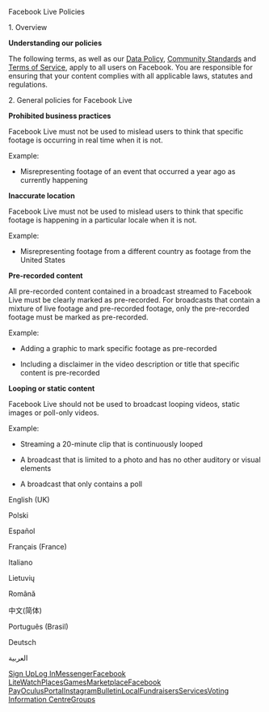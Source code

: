 Facebook Live Policies

1\. Overview

**Understanding our policies**

The following terms, as well as our [Data Policy](https://www.facebook.com/about/privacy/), [Community Standards](https://www.facebook.com/communitystandards/) and [Terms of Service](https://www.facebook.com/legal/terms), apply to all users on Facebook. You are responsible for ensuring that your content complies with all applicable laws, statutes and regulations.

2\. General policies for Facebook Live

**Prohibited business practices**

Facebook Live must not be used to mislead users to think that specific footage is occurring in real time when it is not.

Example:

*   Misrepresenting footage of an event that occurred a year ago as currently happening

**Inaccurate location**

Facebook Live must not be used to mislead users to think that specific footage is happening in a particular locale when it is not.

Example:

*   Misrepresenting footage from a different country as footage from the United States

**Pre-recorded content**

All pre-recorded content contained in a broadcast streamed to Facebook Live must be clearly marked as pre-recorded. For broadcasts that contain a mixture of live footage and pre-recorded footage, only the pre-recorded footage must be marked as pre-recorded.

Example:

*   Adding a graphic to mark specific footage as pre-recorded

*   Including a disclaimer in the video description or title that specific content is pre-recorded

**Looping or static content**

Facebook Live should not be used to broadcast looping videos, static images or poll-only videos.

Example:

*   Streaming a 20-minute clip that is continuously looped

*   A broadcast that is limited to a photo and has no other auditory or visual elements

*   A broadcast that only contains a poll

English (UK)

Polski

Español

Français (France)

Italiano

Lietuvių

Română

中文(简体)

Português (Brasil)

Deutsch

العربية

[Sign Up](https://www.facebook.com/reg/)[Log In](https://www.facebook.com/login/)[Messenger](https://l.facebook.com/l.php?u=https%3A%2F%2Fmessenger.com%2F&h=AT1mwLdlUknDO-GG2lYDMy2MrzLI8mng4fEN9P_Oe_7TrF8rByv2CmtM0jNdwTG02aazPIfTFvngEdp5mfaUldEuaYH5-2KZerEKR1zhcnOJxAF1weUYQvzoNdrgJxro1ELyqYhWfTjSSiHXYIz74EuX-ZsKZ98hzsC7Sw)[Facebook Lite](https://www.facebook.com/lite/)[Watch](https://en-gb.facebook.com/watch/)[Places](https://www.facebook.com/places/)[Games](https://www.facebook.com/games/)[Marketplace](https://www.facebook.com/marketplace/)[Facebook Pay](https://pay.facebook.com/)[Oculus](https://l.facebook.com/l.php?u=https%3A%2F%2Fwww.oculus.com%2F&h=AT1mwLdlUknDO-GG2lYDMy2MrzLI8mng4fEN9P_Oe_7TrF8rByv2CmtM0jNdwTG02aazPIfTFvngEdp5mfaUldEuaYH5-2KZerEKR1zhcnOJxAF1weUYQvzoNdrgJxro1ELyqYhWfTjSSiHXYIz74EuX-ZsKZ98hzsC7Sw)[Portal](https://portal.facebook.com/)[Instagram](https://l.facebook.com/l.php?u=https%3A%2F%2Fwww.instagram.com%2F&h=AT1mwLdlUknDO-GG2lYDMy2MrzLI8mng4fEN9P_Oe_7TrF8rByv2CmtM0jNdwTG02aazPIfTFvngEdp5mfaUldEuaYH5-2KZerEKR1zhcnOJxAF1weUYQvzoNdrgJxro1ELyqYhWfTjSSiHXYIz74EuX-ZsKZ98hzsC7Sw)[Bulletin](https://www.bulletin.com/)[Local](https://www.facebook.com/local/lists/245019872666104/)[Fundraisers](https://www.facebook.com/fundraisers/)[Services](https://www.facebook.com/biz/directory/)[Voting Information Centre](https://www.facebook.com/votinginformationcenter/?entry_point=c2l0ZQ%3D%3D)[Groups](https://www.facebook.com/groups/explore/)